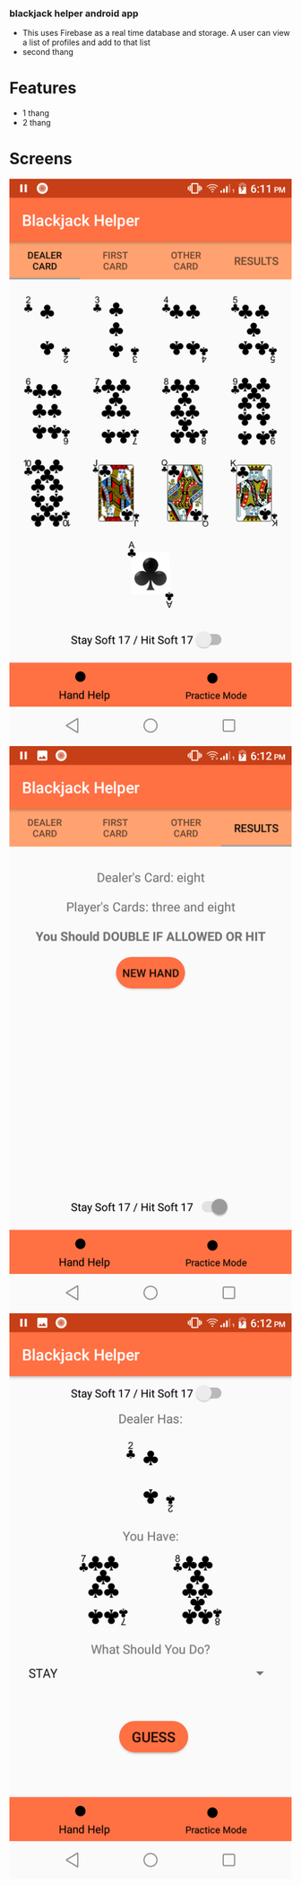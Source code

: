 ### blackjack helper android app ###

* This uses Firebase as a real time database and storage. A user can view a list of profiles and add to that list   
* second thang

# Features

* 1 thang
* 2 thang


# Screens

![Dealer Card View](choose_dealer_card.png)
![Advice View](advice.png)
![Practice Mode View](practice_mode.png)